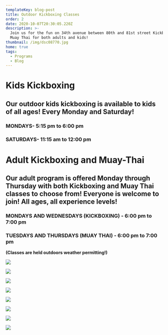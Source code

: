```yaml
---
templateKey: blog-post
title: Outdoor Kickboxing Classes
order: 2
date: 2020-10-07T20:30:05.220Z
description: >-
  Join us for the fun on 34th avenue between 80th and 81st street Kickboxing and
  Muay Thai for both adults and kids! 
thumbnail: /img/dsc08770.jpg
home: true
tags:
  - Programs
  - Blog
---
```

# Kids Kickboxing

## Our outdoor kids kickboxing is available to kids of all ages! Every Monday and Saturday! 

### MONDAYS- 5:15 pm to 6:00 pm

### SATURDAYS- 11:15 am to 12:00 pm

# Adult Kickboxing and Muay-Thai

## Our adult program is offered Monday through Thursday with both Kickboxing and Muay Thai classes to choose from! Everyone is welcome to join! All ages, all experience levels!

### MONDAYS AND WEDNESDAYS (KICKBOXING) - 6:00 pm to 7:00 pm

### TUESDAYS AND THURSDAYS (MUAY THAI) - 6:00 pm to 7:00 pm

**(Classes are held outdoors weather permitting!)** 

![](/img/dsc08151.jpg)

![](/img/img_5802.jpg)

![](/img/dsc08761.jpg)

![](/img/img_5804.jpg)

![](/img/dsc08199.jpg)

![](/img/dsc08676.jpg)

![](/img/dsc08591.jpg)

![](/img/dsc08488.jpg)
